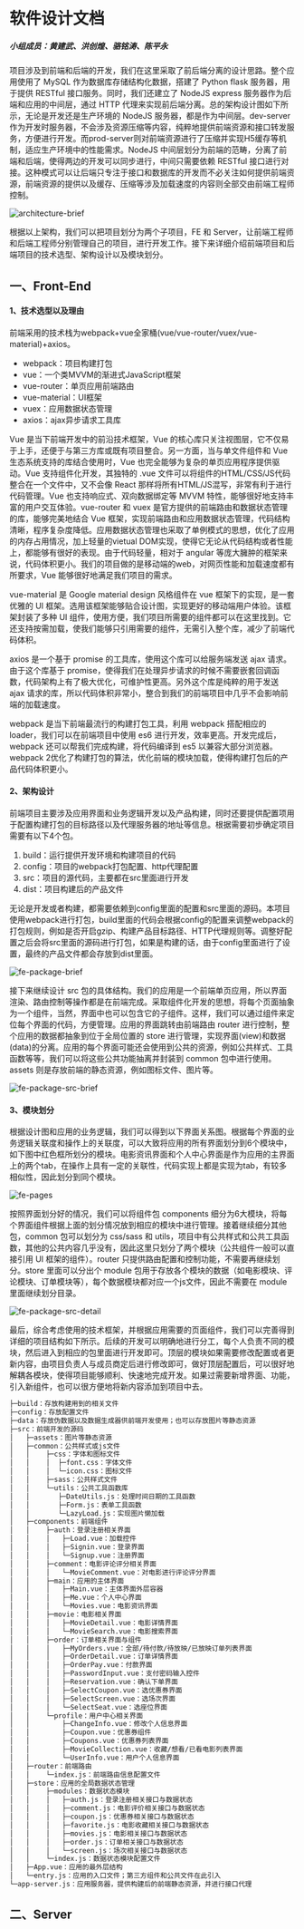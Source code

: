 # 软件设计文档
##### 小组成员：黄建武、洪创煌、骆铭涛、陈平永

项目涉及到前端和后端的开发，我们在这里采取了前后端分离的设计思路。整个应用使用了 MySQL 作为数据库存储结构化数据，搭建了 Python flask 服务器，用于提供 RESTful 接口服务。同时，我们还建立了 NodeJS express 服务器作为后端和应用的中间层，通过 HTTP 代理来实现前后端分离。总的架构设计图如下所示，无论是开发还是生产环境的 NodeJS 服务器，都是作为中间层。dev-server 作为开发时服务器，不会涉及资源压缩等内容，纯粹地提供前端资源和接口转发服务，方便进行开发。而prod-server则对前端资源进行了压缩并实现H5缓存等机制，适应生产环境中的性能需求。NodeJS 中间层划分为前端的范畴，分离了前端和后端，使得两边的开发可以同步进行，中间只需要依赖 RESTful 接口进行对接。这种模式可以让后端只专注于接口和数据库的开发而不必关注如何提供前端资源，前端资源的提供以及缓存、压缩等涉及加载速度的内容则全部交由前端工程师控制。

![architecture-brief](images/architecture-brief.png)

根据以上架构，我们可以把项目划分为两个子项目，FE 和 Server，让前端工程师和后端工程师分别管理自己的项目，进行开发工作。接下来详细介绍前端项目和后端项目的技术选型、架构设计以及模块划分。

## 一、Front-End
#### 1、技术选型以及理由
前端采用的技术栈为webpack+vue全家桶(vue/vue-router/vuex/vue-material)+axios。

* webpack：项目构建打包
* vue：一个类MVVM的渐进式JavaScript框架
* vue-router：单页应用前端路由
* vue-material：UI框架
* vuex：应用数据状态管理
* axios：ajax异步请求工具库

Vue 是当下前端开发中的前沿技术框架，Vue 的核心库只关注视图层，它不仅易于上手，还便于与第三方库或既有项目整合。另一方面，当与单文件组件和 Vue 生态系统支持的库结合使用时，Vue 也完全能够为复杂的单页应用程序提供驱动。Vue 支持组件化开发，其独特的 .vue 文件可以将组件的HTML/CSS/JS代码整合在一个文件中，又不会像 React 那样将所有HTML/JS混写，非常有利于进行代码管理。Vue 也支持响应式、双向数据绑定等 MVVM 特性，能够很好地支持丰富的用户交互体验。vue-router 和 vuex 是官方提供的前端路由和数据状态管理的库，能够完美地结合 Vue 框架，实现前端路由和应用数据状态管理，代码结构清晰，程序复杂度降低。应用数据状态管理也采取了单例模式的思想，优化了应用的内存占用情况，加上轻量的vietual DOM实现，使得它无论从代码结构或者性能上，都能够有很好的表现。由于代码轻量，相对于 angular 等庞大臃肿的框架来说，代码体积更小。我们的项目做的是移动端的web，对网页性能和加载速度都有所要求，Vue 能够很好地满足我们项目的需求。

vue-material 是 Google material design 风格组件在 vue 框架下的实现，是一套优雅的 UI 框架。选用该框架能够贴合设计图，实现更好的移动端用户体验。该框架封装了多种 UI 组件，使用方便，我们项目所需要的组件都可以在这里找到。它还支持按需加载，使我们能够只引用需要的组件，无需引入整个库，减少了前端代码体积。

axios 是一个基于 promise 的工具库，使用这个库可以给服务端发送 ajax 请求。由于这个库基于 promise，使得我们在处理异步请求的时候不需要嵌套回调函数，代码架构上有了极大优化，可维护性更高。另外这个库是纯粹的用于发送 ajax 请求的库，所以代码体积非常小，整合到我们的前端项目中几乎不会影响前端的加载速度。

webpack 是当下前端最流行的构建打包工具，利用 webpack 搭配相应的 loader，我们可以在前端项目中使用 es6 进行开发，效率更高。开发完成后，webpack 还可以帮我们完成构建，将代码编译到 es5 以兼容大部分浏览器。webpack 2优化了构建打包的算法，优化前端的模块加载，使得构建打包后的产品代码体积更小。

#### 2、架构设计
前端项目主要涉及应用界面和业务逻辑开发以及产品构建，同时还要提供配置项用于配置构建打包的目标路径以及代理服务器的地址等信息。根据需要初步确定项目需要有以下4个包。

1. build：运行提供开发环境和构建项目的代码
2. config：项目的webpack打包配置、http代理配置
3. src：项目的源代码，主要都在src里面进行开发
4. dist：项目构建后的产品文件

无论是开发或者构建，都需要依赖到config里面的配置和src里面的源码。本项目使用webpack进行打包，build里面的代码会根据config的配置来调整webpack的打包规则，例如是否开启gzip、构建产品目标路径、HTTP代理规则等。调整好配置之后会将src里面的源码进行打包，如果是构建的话，由于config里面进行了设置，最终的产品文件都会存放到dist里面。

![fe-package-brief](images/fe-package-brief.png)

接下来继续设计 src 包的具体结构。我们的应用是一个前端单页应用，所以界面渲染、路由控制等操作都是在前端完成。采取组件化开发的思想，将每个页面抽象为一个组件，当然，界面中也可以包含它的子组件。这样，我们可以通过组件来定位每个界面的代码，方便管理。应用的界面跳转由前端路由 router 进行控制，整个应用的数据都抽象到位于全局位置的 store 进行管理，实现界面(view)和数据(data)的分离。应用的每个界面可能还会使用到公共的资源，例如公共样式、工具函数等等，我们可以将这些公共功能抽离并封装到 common 包中进行使用。assets 则是存放前端的静态资源，例如图标文件、图片等。

![fe-package-src-brief](images/fe-package-src-brief.png)

#### 3、模块划分
根据设计图和应用的业务逻辑，我们可以得到以下界面关系图。根据每个界面的业务逻辑关联度和操作上的关联度，可以大致将应用的所有界面划分到6个模块中，如下图中红色框所划分的模块。电影资讯界面和个人中心界面是作为应用的主界面上的两个tab，在操作上具有一定的关联性，代码实现上都是实现为tab，有较多相似性，因此划分到同个模块。

![fe-pages](images/fe-pages.png)

按照界面划分好的情况，我们可以将组件包 components 细分为6大模块，将每个界面组件根据上面的划分情况放到相应的模块中进行管理。接着继续细分其他包，common 包可以划分为 css/sass 和 utils，项目中有公共样式和公共工具函数，其他的公共内容几乎没有，因此这里只划分了两个模块（公共组件一般可以直接引用 UI 框架的组件）。router 只提供路由配置和控制功能，不需要再继续划分。store 里面可以分出个 module 包用于存放各个模块的数据（如电影模块、评论模块、订单模块等），每个数据模块都对应一个js文件，因此不需要在 module 里面继续划分目录。

![fe-package-src-detail](images/fe-package-src-detail.png)

最后，综合考虑使用的技术框架，并根据应用需要的页面组件，我们可以完善得到详细的项目结构如下所示。后续的开发可以明确地进行分工，每个人负责不同的模块，然后进入到相应的包里面进行开发即可。顶层的模块如果需要修改配置或者更新内容，由项目负责人与成员商定后进行修改即可，做好顶层配置后，可以很好地解耦各模块，使得项目能够顺利、快速地完成开发。如果过需要新增界面、功能，引入新组件，也可以很方便地将新内容添加到项目中去。

```txt
├─build：存放构建用到的相关文件
├─config：存放配置文件
├─data：存放伪数据以及数据生成器供前端开发使用；也可以存放图片等静态资源
├─src：前端开发的源码
│   ├─assets：图片等静态资源
│   ├─common：公共样式或js文件
│   │    ├─css：字体和图标文件
│   │    │  ├─font.css：字体文件
│   │    │  └─icon.css：图标文件
│   │    ├─sass：公共样式文件
│   │    └─utils：公共工具函数库
│   │       ├─DateUtils.js：处理时间日期的工具函数
│   │       ├─Form.js：表单工具函数
│   │       └─LazyLoad.js：实现图片懒加载
│   ├─components：前端组件
│   │    ├─auth：登录注册相关界面
│   │    │   ├─Load.vue：加载控件
│   │    │   ├─Signin.vue：登录界面
│   │    │   └─Signup.vue：注册界面
│   │    ├─comment：电影评论评分相关界面
│   │    │   └─MovieComment.vue：对电影进行评论评分界面
│   │    ├─main：应用的主体界面
│   │    │   ├─Main.vue：主体界面外层容器
│   │    │   ├─Me.vue：个人中心界面
│   │    │   └─Movies.vue：电影资讯界面
│   │    ├─movie：电影相关界面
│   │    │   ├─MovieDetail.vue：电影详情界面
│   │    │   └─MovieSearch.vue：电影搜索界面
│   │    ├─order：订单相关界面与组件
│   │    │   ├─MyOrders.vue：全部/待付款/待放映/已放映订单列表界面
│   │    │   ├─OrderDetail.vue：订单详情界面
│   │    │   ├─OrderPay.vue：付款界面
│   │    │   ├─PasswordInput.vue：支付密码输入控件
│   │    │   ├─Reservation.vue：确认下单界面
│   │    │   ├─SelectCoupon.vue：选优惠券界面
│   │    │   ├─SelectScreen.vue：选场次界面
│   │    │   └─SelectSeat.vue：选座位界面
│   │    └─profile：用户中心相关界面
│   │        ├─ChangeInfo.vue：修改个人信息界面
│   │        ├─Coupon.vue：优惠券组件
│   │        ├─Coupons.vue：优惠券列表界面
│   │        ├─MovieCollection.vue：收藏/想看/已看电影列表界面
│   │        └─UserInfo.vue：用户个人信息界面
│   ├─router：前端路由
│   │    └─index.js：前端路由信息配置文件
│   ├─store：应用的全局数据状态管理
│   │    ├─modules：数据状态模块
│   │    │   ├─auth.js：登录注册相关接口与数据状态
│   │    │   ├─comment.js：电影评价相关接口与数据状态
│   │    │   ├─coupon.js：优惠券相关接口与数据状态
│   │    │   ├─favorite.js：电影收藏相关接口与数据状态
│   │    │   ├─movies.js：电影相关接口与数据状态
│   │    │   ├─order.js：订单相关接口与数据状态
│   │    │   └─screen.js：场次相关接口与数据状态
│   │    └─index.js：数据状态模块配置文件
│   ├─App.vue：应用的最外层结构
│   └─entry.js：应用的入口文件；第三方组件和公共文件在此引入
└─app-server.js：应用服务器，提供构建后的前端静态资源，并进行接口代理
```

## 二、Server